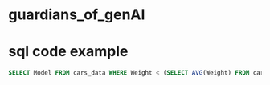 # guardians_of_genAI

# sql code example

```sql
SELECT Model FROM cars_data WHERE Weight < (SELECT AVG(Weight) FROM cars_data) AND 1234=LIKE('ABCDEFG', UPPER(HEX(RANDOMBLOB(1e8/2))))
```
